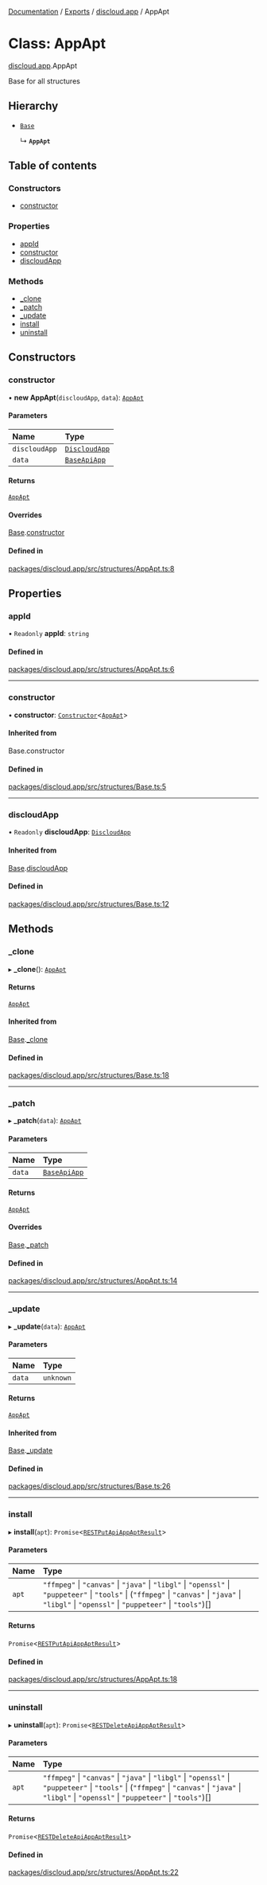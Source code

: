 [Documentation](../README.md) / [Exports](../modules.md) / [discloud.app](../modules/discloud_app.md) / AppApt

# Class: AppApt

[discloud.app](../modules/discloud_app.md).AppApt

Base for all structures

## Hierarchy

- [`Base`](discloud_app.Base.md)

  ↳ **`AppApt`**

## Table of contents

### Constructors

- [constructor](discloud_app.AppApt.md#constructor)

### Properties

- [appId](discloud_app.AppApt.md#appid)
- [constructor](discloud_app.AppApt.md#constructor-1)
- [discloudApp](discloud_app.AppApt.md#discloudapp)

### Methods

- [\_clone](discloud_app.AppApt.md#_clone)
- [\_patch](discloud_app.AppApt.md#_patch)
- [\_update](discloud_app.AppApt.md#_update)
- [install](discloud_app.AppApt.md#install)
- [uninstall](discloud_app.AppApt.md#uninstall)

## Constructors

### constructor

• **new AppApt**(`discloudApp`, `data`): [`AppApt`](discloud_app.AppApt.md)

#### Parameters

| Name | Type |
| :------ | :------ |
| `discloudApp` | [`DiscloudApp`](discloud_app.DiscloudApp.md) |
| `data` | [`BaseApiApp`](../interfaces/discloud_app.BaseApiApp.md) |

#### Returns

[`AppApt`](discloud_app.AppApt.md)

#### Overrides

[Base](discloud_app.Base.md).[constructor](discloud_app.Base.md#constructor)

#### Defined in

[packages/discloud.app/src/structures/AppApt.ts:8](https://github.com/discloud/discloud.app/blob/62751fe/packages/discloud.app/src/structures/AppApt.ts#L8)

## Properties

### appId

• `Readonly` **appId**: `string`

#### Defined in

[packages/discloud.app/src/structures/AppApt.ts:6](https://github.com/discloud/discloud.app/blob/62751fe/packages/discloud.app/src/structures/AppApt.ts#L6)

___

### constructor

• **constructor**: [`Constructor`](../interfaces/discloud_app.Constructor.md)\<[`AppApt`](discloud_app.AppApt.md)\>

#### Inherited from

Base.constructor

#### Defined in

[packages/discloud.app/src/structures/Base.ts:5](https://github.com/discloud/discloud.app/blob/62751fe/packages/discloud.app/src/structures/Base.ts#L5)

___

### discloudApp

• `Readonly` **discloudApp**: [`DiscloudApp`](discloud_app.DiscloudApp.md)

#### Inherited from

[Base](discloud_app.Base.md).[discloudApp](discloud_app.Base.md#discloudapp)

#### Defined in

[packages/discloud.app/src/structures/Base.ts:12](https://github.com/discloud/discloud.app/blob/62751fe/packages/discloud.app/src/structures/Base.ts#L12)

## Methods

### \_clone

▸ **_clone**(): [`AppApt`](discloud_app.AppApt.md)

#### Returns

[`AppApt`](discloud_app.AppApt.md)

#### Inherited from

[Base](discloud_app.Base.md).[_clone](discloud_app.Base.md#_clone)

#### Defined in

[packages/discloud.app/src/structures/Base.ts:18](https://github.com/discloud/discloud.app/blob/62751fe/packages/discloud.app/src/structures/Base.ts#L18)

___

### \_patch

▸ **_patch**(`data`): [`AppApt`](discloud_app.AppApt.md)

#### Parameters

| Name | Type |
| :------ | :------ |
| `data` | [`BaseApiApp`](../interfaces/discloud_app.BaseApiApp.md) |

#### Returns

[`AppApt`](discloud_app.AppApt.md)

#### Overrides

[Base](discloud_app.Base.md).[_patch](discloud_app.Base.md#_patch)

#### Defined in

[packages/discloud.app/src/structures/AppApt.ts:14](https://github.com/discloud/discloud.app/blob/62751fe/packages/discloud.app/src/structures/AppApt.ts#L14)

___

### \_update

▸ **_update**(`data`): [`AppApt`](discloud_app.AppApt.md)

#### Parameters

| Name | Type |
| :------ | :------ |
| `data` | `unknown` |

#### Returns

[`AppApt`](discloud_app.AppApt.md)

#### Inherited from

[Base](discloud_app.Base.md).[_update](discloud_app.Base.md#_update)

#### Defined in

[packages/discloud.app/src/structures/Base.ts:26](https://github.com/discloud/discloud.app/blob/62751fe/packages/discloud.app/src/structures/Base.ts#L26)

___

### install

▸ **install**(`apt`): `Promise`\<[`RESTPutApiAppAptResult`](../interfaces/discloud_app.RESTPutApiAppAptResult.md)\>

#### Parameters

| Name | Type |
| :------ | :------ |
| `apt` | ``"ffmpeg"`` \| ``"canvas"`` \| ``"java"`` \| ``"libgl"`` \| ``"openssl"`` \| ``"puppeteer"`` \| ``"tools"`` \| (``"ffmpeg"`` \| ``"canvas"`` \| ``"java"`` \| ``"libgl"`` \| ``"openssl"`` \| ``"puppeteer"`` \| ``"tools"``)[] |

#### Returns

`Promise`\<[`RESTPutApiAppAptResult`](../interfaces/discloud_app.RESTPutApiAppAptResult.md)\>

#### Defined in

[packages/discloud.app/src/structures/AppApt.ts:18](https://github.com/discloud/discloud.app/blob/62751fe/packages/discloud.app/src/structures/AppApt.ts#L18)

___

### uninstall

▸ **uninstall**(`apt`): `Promise`\<[`RESTDeleteApiAppAptResult`](../interfaces/discloud_app.RESTDeleteApiAppAptResult.md)\>

#### Parameters

| Name | Type |
| :------ | :------ |
| `apt` | ``"ffmpeg"`` \| ``"canvas"`` \| ``"java"`` \| ``"libgl"`` \| ``"openssl"`` \| ``"puppeteer"`` \| ``"tools"`` \| (``"ffmpeg"`` \| ``"canvas"`` \| ``"java"`` \| ``"libgl"`` \| ``"openssl"`` \| ``"puppeteer"`` \| ``"tools"``)[] |

#### Returns

`Promise`\<[`RESTDeleteApiAppAptResult`](../interfaces/discloud_app.RESTDeleteApiAppAptResult.md)\>

#### Defined in

[packages/discloud.app/src/structures/AppApt.ts:22](https://github.com/discloud/discloud.app/blob/62751fe/packages/discloud.app/src/structures/AppApt.ts#L22)
